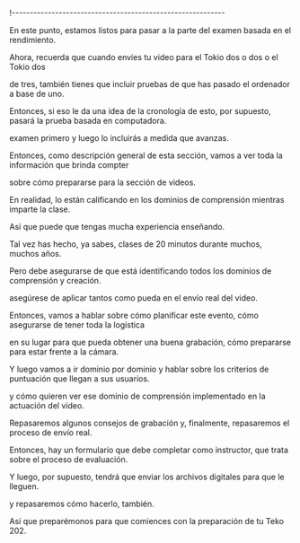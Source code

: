 !-----------------------------------------------------------

En este punto, estamos listos para pasar a la parte del examen basada en el rendimiento.

Ahora, recuerda que cuando envíes tu video para el Tokio dos o dos o el Tokio dos

de tres, también tienes que incluir pruebas de que has pasado el ordenador a base de uno.

Entonces, si eso le da una idea de la cronología de esto, por supuesto, pasará la prueba basada en computadora.

examen primero y luego lo incluirás a medida que avanzas.

Entonces, como descripción general de esta sección, vamos a ver toda la información que brinda compter

sobre cómo prepararse para la sección de videos.

En realidad, lo están calificando en los dominios de comprensión mientras imparte la clase.

Así que puede que tengas mucha experiencia enseñando.

Tal vez has hecho, ya sabes, clases de 20 minutos durante muchos, muchos años.

Pero debe asegurarse de que está identificando todos los dominios de comprensión y creación.

asegúrese de aplicar tantos como pueda en el envío real del video.

Entonces, vamos a hablar sobre cómo planificar este evento, cómo asegurarse de tener toda la logística

en su lugar para que pueda obtener una buena grabación, cómo prepararse para estar frente a la cámara.

Y luego vamos a ir dominio por dominio y hablar sobre los criterios de puntuación que llegan a sus usuarios.

y cómo quieren ver ese dominio de comprensión implementado en la actuación del video.

Repasaremos algunos consejos de grabación y, finalmente, repasaremos el proceso de envío real.

Entonces, hay un formulario que debe completar como instructor, que trata sobre el proceso de evaluación.

Y luego, por supuesto, tendrá que enviar los archivos digitales para que le lleguen.

y repasaremos cómo hacerlo, también.

Así que preparémonos para que comiences con la preparación de tu Teko 202.